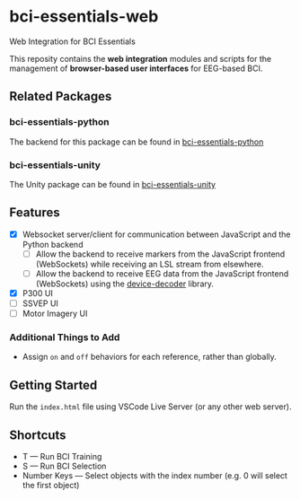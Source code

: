 # bci-essentials-web
 Web Integration for BCI Essentials

This reposity contains the **web integration** modules and scripts for the management of **browser-based user interfaces** for EEG-based BCI. 


## Related Packages
### bci-essentials-python
The backend for this package can be found in [bci-essentials-python](https://www.github.com/kirtonBCIlab/bci-essentials-python)

### bci-essentials-unity
The Unity package can be found in [bci-essentials-unity](https://www.github.com/kirtonBCIlab/bci-essentials-unity)

## Features
- [x] Websocket server/client for communication between JavaScript and the Python backend
    - [ ] Allow the backend to receive markers from the JavaScript frontend  (WebSockets) while receiving an LSL stream from elsewhere.
    - [ ] Allow the backend to receive EEG data from the JavaScript frontend (WebSockets) using the [device-decoder](https://www.npmjs.com/package/device-decoder) library.
- [x] P300 UI
- [ ] SSVEP UI
- [ ] Motor Imagery UI

### Additional Things to Add
- Assign `on` and `off` behaviors for each reference, rather than globally.

## Getting Started
Run the `index.html` file using VSCode Live Server (or any other web server).

## Shortcuts
- T — Run BCI Training
- S — Run BCI Selection
- Number Keys — Select objects with the index number (e.g. 0 will select the first object)

